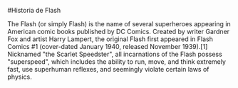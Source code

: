 #Historia de Flash


The Flash (or simply Flash) is the name of several superheroes appearing in American comic books published by DC Comics. Created by writer Gardner Fox and artist Harry Lampert, the original Flash first appeared in Flash Comics #1 (cover-dated January 1940, released November 1939).[1] Nicknamed "the Scarlet Speedster", all incarnations of the Flash possess "superspeed", which includes the ability to run, move, and think extremely fast, use superhuman reflexes, and seemingly violate certain laws of physics.
